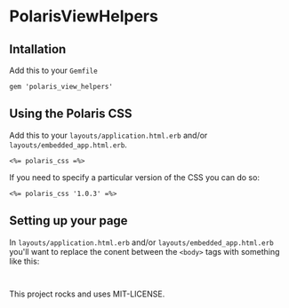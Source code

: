 # PolarisViewHelpers

## Intallation

Add this to your `Gemfile`

```
gem 'polaris_view_helpers'
```

## Using the Polaris CSS

Add this to your `layouts/application.html.erb` and/or
`layouts/embedded_app.html.erb`.

```
<%= polaris_css =%>
```

If you need to specify a particular version of the CSS you can do so:

```
<%= polaris_css '1.0.3' =%>
```

## Setting up your page

In `layouts/application.html.erb` and/or
`layouts/embedded_app.html.erb` you'll want to replace the conent
between the `<body>` tags with something like this:

```
  
```




This project rocks and uses MIT-LICENSE.
